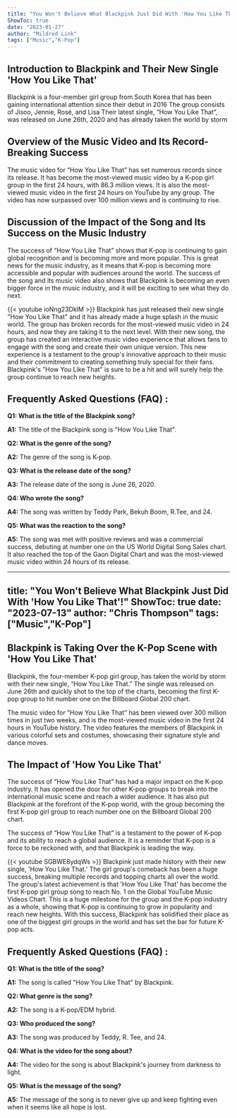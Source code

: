 ```yaml
---
title: "You Won't Believe What Blackpink Just Did With 'How You Like That'!"
ShowToc: true 
date: "2023-01-27"
author: "Mildred Link" 
tags: ["Music","K-Pop"]
---
```

## Introduction to Blackpink and Their New Single 'How You Like That'

Blackpink is a four-member girl group from South Korea that has been gaining international attention since their debut in 2016 The group consists of Jisoo, Jennie, Rosé, and Lisa Their latest single, “How You Like That”, was released on June 26th, 2020 and has already taken the world by storm 

## Overview of the Music Video and Its Record-Breaking Success

The music video for “How You Like That” has set numerous records since its release. It has become the most-viewed music video by a K-pop girl group in the first 24 hours, with 86.3 million views. It is also the most-viewed music video in the first 24 hours on YouTube by any group. The video has now surpassed over 100 million views and is continuing to rise. 

## Discussion of the Impact of the Song and Its Success on the Music Industry

The success of “How You Like That” shows that K-pop is continuing to gain global recognition and is becoming more and more popular. This is great news for the music industry, as it means that K-pop is becoming more accessible and popular with audiences around the world. The success of the song and its music video also shows that Blackpink is becoming an even bigger force in the music industry, and it will be exciting to see what they do next.

{{< youtube ioNng23DkIM >}} 
Blackpink has just released their new single "How You Like That" and it has already made a huge splash in the music world. The group has broken records for the most-viewed music video in 24 hours, and now they are taking it to the next level. With their new song, the group has created an interactive music video experience that allows fans to engage with the song and create their own unique version. This new experience is a testament to the group's innovative approach to their music and their commitment to creating something truly special for their fans. Blackpink's "How You Like That" is sure to be a hit and will surely help the group continue to reach new heights.

## Frequently Asked Questions (FAQ) :
**Q1: What is the title of the Blackpink song?**

**A1:** The title of the Blackpink song is "How You Like That".

**Q2: What is the genre of the song?**

**A2:** The genre of the song is K-pop.

**Q3: What is the release date of the song?**

**A3:** The release date of the song is June 26, 2020.

**Q4: Who wrote the song?**

**A4:** The song was written by Teddy Park, Bekuh Boom, R.Tee, and 24.

**Q5: What was the reaction to the song?**

**A5:** The song was met with positive reviews and was a commercial success, debuting at number one on the US World Digital Song Sales chart. It also reached the top of the Gaon Digital Chart and was the most-viewed music video within 24 hours of its release.

---
title: "You Won't Believe What Blackpink Just Did With 'How You Like That'!"
ShowToc: true 
date: "2023-07-13"
author: "Chris Thompson" 
tags: ["Music","K-Pop"]
---
## Blackpink is Taking Over the K-Pop Scene with 'How You Like That'

Blackpink, the four-member K-pop girl group, has taken the world by storm with their new single, “How You Like That.” The single was released on June 26th and quickly shot to the top of the charts, becoming the first K-pop group to hit number one on the Billboard Global 200 chart.

The music video for “How You Like That” has been viewed over 300 million times in just two weeks, and is the most-viewed music video in the first 24 hours in YouTube history. The video features the members of Blackpink in various colorful sets and costumes, showcasing their signature style and dance moves.

## The Impact of 'How You Like That'

The success of “How You Like That” has had a major impact on the K-pop industry. It has opened the door for other K-pop groups to break into the international music scene and reach a wider audience. It has also put Blackpink at the forefront of the K-pop world, with the group becoming the first K-pop girl group to reach number one on the Billboard Global 200 chart.

The success of “How You Like That” is a testament to the power of K-pop and its ability to reach a global audience. It is a reminder that K-pop is a force to be reckoned with, and that Blackpink is leading the way.

{{< youtube SGBWE8ydqWs >}} 
Blackpink just made history with their new single, 'How You Like That.' The girl group's comeback has been a huge success, breaking multiple records and topping charts all over the world. The group's latest achievement is that 'How You Like That' has become the first K-pop girl group song to reach No. 1 on the Global YouTube Music Videos Chart. This is a huge milestone for the group and the K-pop industry as a whole, showing that K-pop is continuing to grow in popularity and reach new heights. With this success, Blackpink has solidified their place as one of the biggest girl groups in the world and has set the bar for future K-pop acts.

## Frequently Asked Questions (FAQ) :
**Q1: What is the title of the song?**

**A1:** The song is called "How You Like That" by Blackpink.

**Q2: What genre is the song?**

**A2:** The song is a K-pop/EDM hybrid.

**Q3: Who produced the song?**

**A3:** The song was produced by Teddy, R. Tee, and 24.

**Q4: What is the video for the song about?**

**A4:** The video for the song is about Blackpink's journey from darkness to light.

**Q5: What is the message of the song?**

**A5:** The message of the song is to never give up and keep fighting even when it seems like all hope is lost.



